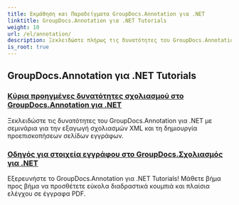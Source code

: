```yaml
---
title: Εκμάθηση και Παραδείγματα GroupDocs.Annotation για .NET
linktitle: GroupDocs.Annotation για .NET Tutorials
weight: 10
url: /el/annotation/
description: Ξεκλειδώστε πλήρως τις δυνατότητες του GroupDocs.Annotation για .NET με τα σεμινάρια μας. Ενσωματώστε απρόσκοπτα, βελτιώστε τη συνεργασία και βελτιστοποιήστε τις ροές εργασίας.
is_root: true
---
```

## GroupDocs.Annotation για .NET Tutorials
### [Κύρια προηγμένες δυνατότητες σχολιασμού στο GroupDocs.Annotation για .NET](./master-advanced-annotation-features/)
Ξεκλειδώστε τις δυνατότητες του GroupDocs.Annotation για .NET με σεμινάρια για την εξαγωγή σχολιασμών XML και τη δημιουργία προεπισκοπήσεων σελίδων εγγράφων.
### [Οδηγός για στοιχεία εγγράφου στο GroupDocs.Σχολιασμός για .NET](./guide-to-document-components/)
Εξερευνήστε το GroupDocs.Annotation για .NET Tutorials! Μάθετε βήμα προς βήμα να προσθέτετε εύκολα διαδραστικά κουμπιά και πλαίσια ελέγχου σε έγγραφα PDF.